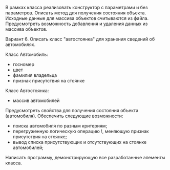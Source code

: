   В рамках класса реализовать конструктор с параметрами и без параметров. Описать метод для получения состояния объекта. Исходные данные для массива объектов считываются из файла. Предусмотреть возможность добавления и удаления данных из массива объектов.


Вариант 6. Описать класс "автостоянка" для хранения сведений об автомобилях.

Класс Автомобиль:
 - госномер
 - цвет
 - фамилия владельца
 - признак присутствия на стоянке

Класс Автостоянка:
 - массив автомобилей


  Предусмотреть свойства для получения состояния объекта (автомобиля).
Обеспечить следующие возможности:
 - поиска автомобиля по разным критериям;
 - перегруженную логическую операцию !, меняющую признак присутствия на стоянке;
 - вывод списка присутствующих и отсутствующих на стоянке автомобилей;


Написать программу, демонстрирующую все разработанные элементы класса.
